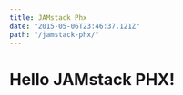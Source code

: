 ```yaml
---
title: JAMstack Phx
date: "2015-05-06T23:46:37.121Z"
path: "/jamstack-phx/"
---
```


# Hello JAMstack PHX!